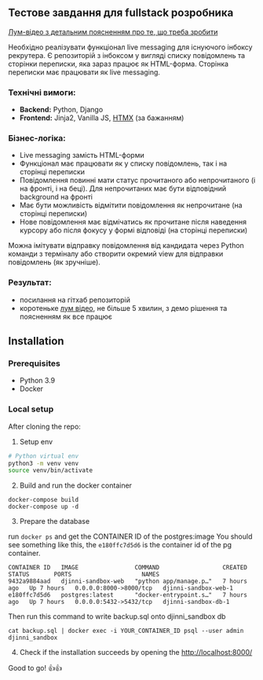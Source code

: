 Тестове завдання для fullstack розробника
-----------------------------------------
[Лум-відео з детальним поясненням про те, що треба зробити](https://www.loom.com/share/9d880138e06649dc83a3c9cd33d69cca)

Необхідно реалізувати функціонал live messaging для існуючого інбоксу рекрутера. Є репозиторій з інбоксом у вигляді списку повідомлень та сторінки переписки, яка зараз працює як HTML-форма. Сторінка переписки має працювати як live messaging.

### Технічні вимоги:

*   **Backend:** Python, Django
*   **Frontend:** Jinja2, Vanilla JS, [HTMX](https://htmx.org/) (за бажанням)

### Бізнес-логіка:

*   Live messaging замість HTML-форми
*   Функціонал має працювати як у списку повідомлень, так і на сторінці переписки
*   Повідомлення повинні мати статус прочитаного або непрочитаного (і на фронті, і на беці). Для непрочитаних має бути відповідний background на фронті
*   Має бути можливість відмітити повідомлення як непрочитане (на сторінці переписки)
*   Нове повідомлення має відмічатись як прочитане після наведення курсору або після фокусу у формі відповіді (на сторінці переписки)


Можна імітувати відправку повідомлення від кандидата через Python команди з терміналу або створити окремий view для відправки повідомлень (як зручніше).

### Результат:

*   посилання на гітхаб репозиторій
*   коротеньке [лум відео](loom.com), не більше 5 хвилин, з демо рішення та поясненням як все працює

## Installation

### Prerequisites 

- Python 3.9
- Docker  

### Local setup

After cloning the repo:

1. Setup env

```bash
# Python virtual env
python3 -m venv venv
source venv/bin/activate
```

2. Build and run the docker container
```
docker-compose build
docker-compose up -d
```

3. Prepare the database 

run `docker ps` and get the CONTAINER ID of the postgres:image
You should see something like this, the `e180ffc7d5d6` is the container id of the pg container.

```
CONTAINER ID   IMAGE                COMMAND                  CREATED       STATUS       PORTS                    NAMES
9432a9884aad   djinni-sandbox-web   "python app/manage.p…"   7 hours ago   Up 7 hours   0.0.0.0:8000->8000/tcp   djinni-sandbox-web-1
e180ffc7d5d6   postgres:latest      "docker-entrypoint.s…"   7 hours ago   Up 7 hours   0.0.0.0:5432->5432/tcp   djinni-sandbox-db-1
```

Then run this command to write backup.sql onto djinni_sandbox db

```
cat backup.sql | docker exec -i YOUR_CONTAINER_ID psql --user admin djinni_sandbox
```
4. Check if the installation succeeds by opening the [http://localhost:8000/]()

Good to go! 👍👍
